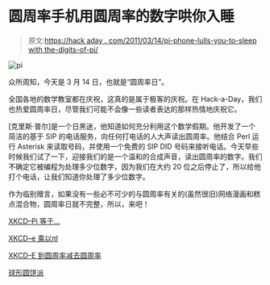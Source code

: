 # 圆周率手机用圆周率的数字哄你入睡

> 原文:[https://hack aday . com/2011/03/14/pi-phone-lulls-you-to-sleep with the-digits-of-pi/](https://hackaday.com/2011/03/14/pi-phone-lulls-you-to-sleep-with-the-digits-of-pi/)

![](../Images/c443a21c4a069f6fa806a4606d85fa2e.png "pi")

众所周知，今天是 3 月 14 日，也就是“圆周率日”。

全国各地的数学教室都在庆祝，这真的是属于极客的庆祝。在 Hack-a-Day，我们也热爱圆周率日，尽管我们可能不会像一些读者表达的那样热情地庆祝它。

[克里斯·普尔]是一个日黑迷，他知道如何充分利用这个数学假期。他开发了一个简洁的基于 SIP 的电话服务，向任何打电话的人大声读出圆周率。他结合 Perl 运行 Asterisk 来读取号码，并使用一个免费的 SIP DID 号码来接听电话。今天早些时候我们试了一下，迎接我们的是一个温和的合成声音，读出圆周率的数字。我们不确定它被编程为处理多少位数字，因为我们在大约 20 位之后停止了，所以给他打个电话，让我们知道你处理了多少位数字。

作为临别赠言，如果没有一些必不可少的与圆周率有关的(虽然很旧)网络漫画和糕点混合物，圆周率日就不完整，所以，来吧！

[XKCD–Pi 等于…](http://xkcd.com/10/)

[XKCD–e 乘以πI](http://xkcd.com/179/)

[XKCD–E 到圆周率减去圆周率](http://xkcd.com/217/)

[球形圆饼派](http://www.boingboing.net/2011/03/14/celebrate-pi-day-314.html)